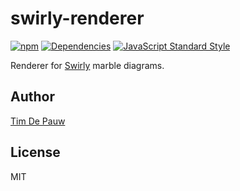 # swirly-renderer

[![npm](https://img.shields.io/npm/v/swirly-renderer.svg)](https://www.npmjs.com/package/swirly-renderer) [![Dependencies](https://david-dm.org/timdp/swirly/status.svg?path=packages/swirly-renderer)](https://david-dm.org/timdp/swirly?path=packages/swirly-renderer) [![JavaScript Standard Style](https://img.shields.io/badge/code%20style-standard-brightgreen.svg)](https://standardjs.com/)

Renderer for [Swirly](https://github.com/timdp/swirly) marble diagrams.

## Author

[Tim De Pauw](https://tmdpw.eu/)

## License

MIT
